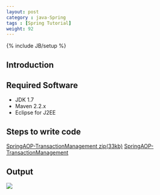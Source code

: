 ```yaml
---
layout: post
category : java-Spring
tags : [Spring Tutorial]
weight: 92
---
```


{% include JB/setup %}

## Introduction


## Required Software


 * JDK 1.7
 * Maven 2.2.x
 * Eclipse for J2EE 

## Steps to write code

<div class="download-view">
	<span class="download">
		<a href="https://github.com/ashismo/repositoryForMyBlog/blob/master/spring/SpringAOP-TransactionManagement.zip" target="_blank">SpringAOP-TransactionManagement zip(33kb)</a>
	</span>
	<span class="view">
		<a href="https://github.com/ashismo/repositoryForMyBlog/blob/master/spring/SpringAOP-TransactionManagement" target="_blank">SpringAOP-TransactionManagement</a>
	</span>
</div>



## Output

<img src="https://cloud.githubusercontent.com/assets/11231867/7800594/6852e16c-0335-11e5-9594-a74ac711e715.PNG"/>